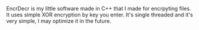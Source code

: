 EncrDecr is my little software made in C++ that I made for encrpyting files.
It uses simple XOR encryption by key you enter.
It's single threaded and it's very simple, I may optimize it in the future.
